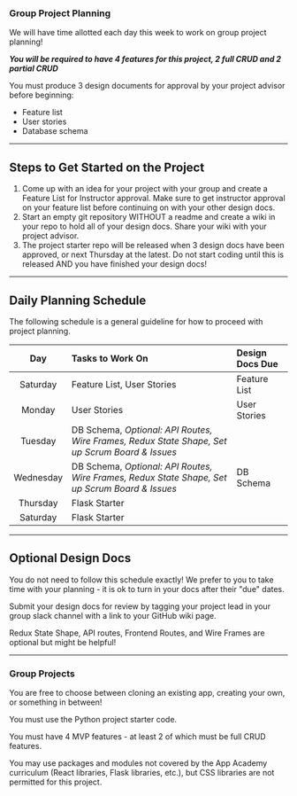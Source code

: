 ### Group Project Planning
We will have time allotted each day this week to work on group project planning!


***You will be required to have 4 features for this project, 2 full CRUD and 2 partial CRUD***

You must produce 3 design documents for approval by your project advisor before beginning:
- Feature list
- User stories
- Database schema


---



## Steps to Get Started on the Project

1. Come up with an idea for your project with your group and create a Feature List for Instructor approval. Make sure to get instructor approval on your feature list before continuing on with your other design docs.
2. Start an empty git repository WITHOUT a readme and create a wiki in your repo to hold all of your design docs. Share your wiki with your project advisor.
3. The project starter repo will be released when 3 design docs have been approved, or next Thursday at the latest. Do not start coding until this is released AND you have finished your design docs!


---


## Daily Planning Schedule

The following schedule is a general guideline for how to proceed with project planning.



| Day | Tasks to Work On         | Design Docs Due                |
| :------: | :--------------- | :--------------------- |
|   Saturday    | Feature List, User Stories      | Feature List    |
|   Monday    | User Stories   |  User Stories   |
|   Tuesday    | DB Schema, *Optional: API Routes, Wire Frames, Redux State Shape, Set up Scrum Board & Issues*          |   |
|   Wednesday    | DB Schema, *Optional: API Routes, Wire Frames, Redux State Shape, Set up Scrum Board & Issues*          | DB Schema  |
| Thursday | Flask Starter
| Saturday | Flask Starter


---



## Optional Design Docs

You do not need to follow this schedule exactly! We prefer to you to take time with your planning - it is ok to turn in your docs after their "due" dates.

Submit your design docs for review by tagging your project lead in your group slack channel with a link to your GitHub wiki page.

Redux State Shape, API routes, Frontend Routes, and Wire Frames are optional but might be helpful!



---

### Group Projects
You are free to choose between cloning an existing app, creating your own, or something in between!

You must use the Python project starter code.

You must have 4 MVP features - at least 2 of which must be full CRUD features.

You may use packages and modules not covered by the App Academy curriculum (React libraries, Flask libraries, etc.), but CSS libraries are not permitted for this project.
